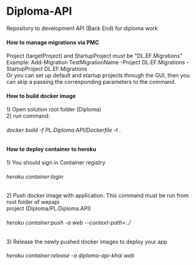 # Diploma-API
Repository to development API (Back End) for diploma work

<h4>How to manage migrations via PMC </h4>
Project (targetProject) and StartupProject must be "DL.EF.Migrations" <br>
Example: Add-Migration TestMigrationName -Project DL.EF.Migrations -StartupProject DL.EF.Migrations <br>
Or you can set up default and startup projects through the GUI, then you can skip a passing 
the corresponding parameters to the command.

<h4> How to build docker image </h4>
1) Open solution root folder (Diploma) <br>
2) run command: <br>
	<h6>docker build -f PL.Diploma.API/Dockerfile -t <YOUR_DOCKER_IMAGE_TAG(NAME)> .</h6>

<h4> How to deploy container to heroku </h4>
1) You should sign in Container registry
	<h6>heroku container:login</h6>
2) Push docker image with application. This command must be run from root folder of wepapi <br>
   project (Diploma/PL.Diploma.API)<br>
	<h6>heroku container:push -a <NAME_OF_YOUR_APP_IN_THE_HEROKU> web --context-path=../</h6>
3) Release the newly pushed docker images to deploy your app
	<h6>heroku container:release -a diploma-api-khai web</h6>